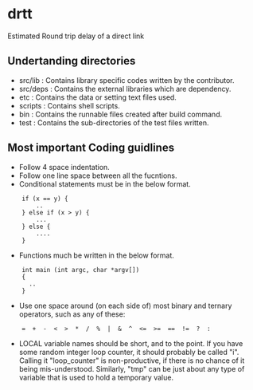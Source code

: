 drtt
====

Estimated Round trip delay of a direct link

Undertanding directories
------------------------
- src/lib : Contains library specific codes written by the contributor.
- src/deps : Contains the external libraries which are dependency.
- etc      : Contains the data or setting text files used.
- scripts  : Contains shell scripts.
- bin      : Contains the runnable files created after build command.
- test     : Contains the sub-directories of the test files written.

Most important Coding guidlines
-------------------------------
- Follow 4 space indentation.
- Follow one line space between all the fucntions.
- Conditional statements must be in the below format.
```
    if (x == y) {
        ..
    } else if (x > y) {
        ...
    } else {
        ....
    }
```
- Functions much be written in the below format.
```
    int main (int argc, char *argv[])
    {
      ..
    }
```
- Use one space around (on each side of) most binary and ternary
  operators,
  such as any of these:
```
    =  +  -  <  >  *  /  %  |  &  ^  <=  >=  ==  !=  ?  :
```
- LOCAL variable names should be short, and to the point.  If you have
some random integer loop counter, it should probably be called "i".
Calling it "loop_counter" is non-productive, if there is no chance of it
being mis-understood.  Similarly, "tmp" can be just about any type of
variable that is used to hold a temporary value.
